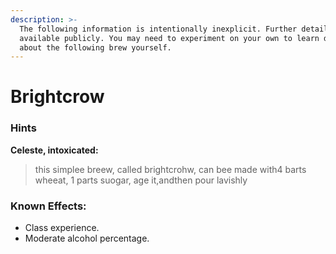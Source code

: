 ```yaml
---
description: >-
  The following information is intentionally inexplicit. Further detail is not
  available publicly. You may need to experiment on your own to learn details
  about the following brew yourself.
---
```


# Brightcrow

### Hints

**Celeste, intoxicated:**

> this simplee breew, called brightcrohw, can bee made with4 barts wheeat, 1 parts suogar, age it,andthen pour lavishly

### Known Effects:

* Class experience.
* Moderate alcohol percentage.
